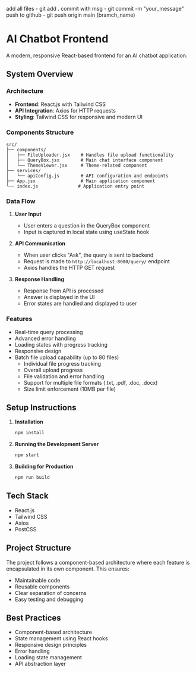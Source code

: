 <!-- commands to push the code to github -->

add all files - git add .
commit with msg - git commit -m "your_message"
push to github - git push origin main (bramch_name)




# AI Chatbot Frontend

A modern, responsive React-based frontend for an AI chatbot application.

## System Overview

### Architecture

- **Frontend**: React.js with Tailwind CSS
- **API Integration**: Axios for HTTP requests
- **Styling**: Tailwind CSS for responsive and modern UI

### Components Structure

```
src/
├── components/
│   ├── FileUploader.jsx    # Handles file upload functionality
│   ├── QueryBox.jsx        # Main chat interface component
│   └── ThemeViewer.jsx     # Theme-related component
├── services/
│   └── apiConfig.js        # API configuration and endpoints
├── App.jsx                 # Main application component
└── index.js               # Application entry point
```

### Data Flow

1. **User Input**

   - User enters a question in the QueryBox component
   - Input is captured in local state using useState hook

2. **API Communication**

   - When user clicks "Ask", the query is sent to backend
   - Request is made to `http://localhost:8000/query/` endpoint
   - Axios handles the HTTP GET request

3. **Response Handling**
   - Response from API is processed
   - Answer is displayed in the UI
   - Error states are handled and displayed to user

### Features

- Real-time query processing
- Advanced error handling
- Loading states with progress tracking
- Responsive design
- Batch file upload capability (up to 80 files)
  - Individual file progress tracking
  - Overall upload progress
  - File validation and error handling
  - Support for multiple file formats (.txt, .pdf, .doc, .docx)
  - Size limit enforcement (10MB per file)

## Setup Instructions

1. **Installation**

   ```bash
   npm install
   ```

2. **Running the Development Server**

   ```bash
   npm start
   ```

3. **Building for Production**
   ```bash
   npm run build
   ```

## Tech Stack

- React.js
- Tailwind CSS
- Axios
- PostCSS

## Project Structure

The project follows a component-based architecture where each feature is encapsulated in its own component. This ensures:

- Maintainable code
- Reusable components
- Clear separation of concerns
- Easy testing and debugging

## Best Practices

- Component-based architecture
- State management using React hooks
- Responsive design principles
- Error handling
- Loading state management
- API abstraction layer
